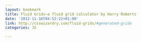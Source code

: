 ```yaml
---
layout: bookmark
title: Fluid Grids—a fluid grid calculator by Harry Roberts
date: '2012-11-16T04:52:22+01:00'
link: http://csswizardry.com/fluid-grids/#generated-grids
categories: JS

---
```

